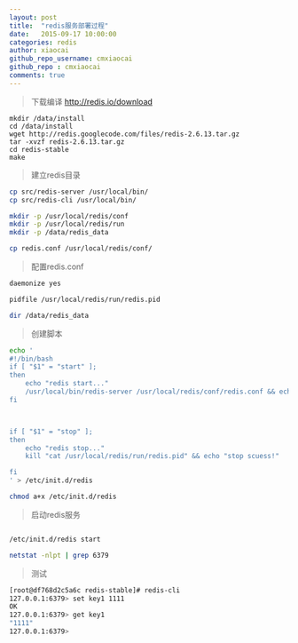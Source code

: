 ```yaml
---
layout: post
title:  "redis服务部署过程"
date:   2015-09-17 10:00:00
categories: redis
author: xiaocai
github_repo_username: cmxiaocai
github_repo : cmxiaocai
comments: true
---
```


> 下载编译
> http://redis.io/download 

~~~nginx
mkdir /data/install
cd /data/install
wget http://redis.googlecode.com/files/redis-2.6.13.tar.gz
tar -xvzf redis-2.6.13.tar.gz
cd redis-stable
make
~~~

> 建立redis目录

~~~bash
cp src/redis-server /usr/local/bin/
cp src/redis-cli /usr/local/bin/

mkdir -p /usr/local/redis/conf
mkdir -p /usr/local/redis/run
mkdir -p /data/redis_data

cp redis.conf /usr/local/redis/conf/
~~~

> 配置redis.conf

~~~bash
daemonize yes

pidfile /usr/local/redis/run/redis.pid

dir /data/redis_data

~~~

> 创建脚本

~~~bash
echo '
#!/bin/bash
if [ "$1" = "start" ];
then
	echo "redis start..."
	/usr/local/bin/redis-server /usr/local/redis/conf/redis.conf && echo "start scuess!"
fi



if [ "$1" = "stop" ];
then
	echo "redis stop..."
	kill "cat /usr/local/redis/run/redis.pid" && echo "stop scuess!"

fi
' > /etc/init.d/redis

chmod a+x /etc/init.d/redis

~~~

> 启动redis服务

~~~bash

/etc/init.d/redis start

netstat -nlpt | grep 6379

~~~

> 测试

~~~bash
[root@df768d2c5a6c redis-stable]# redis-cli 
127.0.0.1:6379> set key1 1111
OK
127.0.0.1:6379> get key1
"1111"
127.0.0.1:6379> 
~~~
